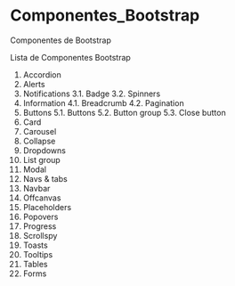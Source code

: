 # Componentes_Bootstrap
Componentes de Bootstrap

Lista de Componentes Bootstrap
1. Accordion
2. Alerts
3. Notifications
3.1. Badge
3.2. Spinners
4. Information
4.1. Breadcrumb
4.2. Pagination
5. Buttons
5.1. Buttons
5.2. Button group
5.3. Close button
6. Card
7. Carousel
8. Collapse
9. Dropdowns
10. List group
11. Modal
12. Navs & tabs
13. Navbar
14. Offcanvas
15. Placeholders
16. Popovers
17. Progress
18. Scrollspy
19. Toasts
20. Tooltips
21. Tables
22. Forms